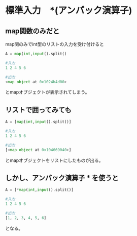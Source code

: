 # 標準入力　*(アンパック演算子)
## map関数のみだと
map関のみでint型のリストの入力を受け付けると
```python
A = map(int,input().split()

#入力
1 2 4 5 6

#出力
<map object at 0x1024b4d00>
```
とmapオブジェクトが表示されてしまう。

## リストで囲ってみても
```python
A = [map(int,input().split()]

#入力
1 2 4 5 6

#出力
[<map object at 0x104669040>]
```
とmapオブジェクトをリストにしたものが出る。
## しかし、アンパック演算子 * を使うと
```python
A = [*map(int,input().split()]

#入力
1 2 4 5 6

#出力
[1, 2, 3, 4, 5, 6]
```
となる。
